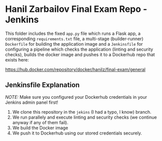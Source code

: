 # Hanil Zarbailov Final Exam Repo - Jenkins
This folder includes the fixed `app.py` file which runs a Flask app, a corresponding `requirements.txt` file, a multi-stage (builder-runner) `Dockerfile` for building the application image and a `Jenkinsfile` for configuring a pipeline which checks the application (linting and security checks), builds the docker image and pushes it to a Dockerhub repo that exists here:

https://hub.docker.com/repository/docker/hanilz/final-exam/general

## Jenkinsfile Explanation
*NOTE:* Make sure you configured your Dockerhub credentials in your Jenkins admin panel first!

1. We clone this repository in the `jekins` (I had a typo, I know) branch.
2. We run parallely and execute linting and security checks (we continue anyway if any of them fail).
3. We build the Docker image
4. We push it to Dockerhub using our stored credentials securely.
